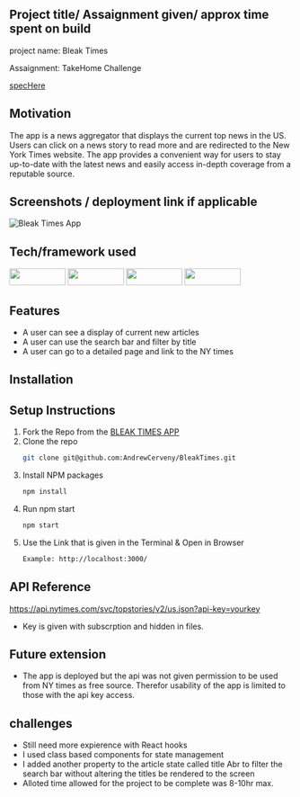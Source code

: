 ## Project title/ Assaignment given/ approx time spent on build
project name: Bleak Times

Assaignment: TakeHome Challenge 

[specHere](https://mod4.turing.edu/projects/take_home/take_home_fe) 

## Motivation

The app is a news aggregator that displays the current top news in the US. Users can click on a news story to read more and are redirected to the New York Times website. The app provides a convenient way for users to stay up-to-date with the latest news and easily access in-depth coverage from a reputable source.
 
## Screenshots / deployment link if applicable
![Bleak Times App](https://media.giphy.com/media/kyPnULgUvstNxBLOBX/giphy.gif)
## Tech/framework used
<div>
  <img src="https://img.shields.io/badge/-react-333333?logo=react&style=for-the-badge" width="100" height="30"/>
  <img src="https://img.shields.io/badge/-react%20router-f44250?logo=react%20router&logoColor=white&style=for-the-badge" width="100" height="30"/>
  <img src="https://img.shields.io/badge/-CSS3-315780?logo=css3&style=for-the-badge" width="100" height="30"/>
  <img src="https://img.shields.io/badge/JavaScript-323330?style=for-the-badge&logo=javascript&logoColor=F7DF1E" width="100" height="30" />
</div>

## Features
- A user can see a display of current new articles
- A user can use the search bar and filter by title
- A user can go to a detailed page and link to the NY times

## Installation
## Setup Instructions
1. Fork the Repo from the [BLEAK TIMES APP ](https://github.com/AndrewCerveny/BleakTimes)
2. Clone the repo
   ```sh
   git clone git@github.com:AndrewCerveny/BleakTimes.git
   ```
3. Install NPM packages
   ```sh
   npm install
   ```
4. Run npm start
   ```sh
   npm start
   ```
5. Use the Link that is given in the Terminal & Open in Browser
   ```sh
   Example: http://localhost:3000/
   ```

## API Reference

https://api.nytimes.com/svc/topstories/v2/us.json?api-key=yourkey 
- Key is given with subscrption and hidden in files. 

## Future extension
- The app is deployed but the api was not given permission to be used from NY times as free source. Therefor usability of the app is limited to those with the api key access. 

## challenges 

- Still need more expierence with React hooks
- I used class based components for state management
- I added another property to the article state called title Abr to filter the search bar without altering the titles be rendered to the screen
- Alloted time allowed for the project to be complete was 8-10hr max.
